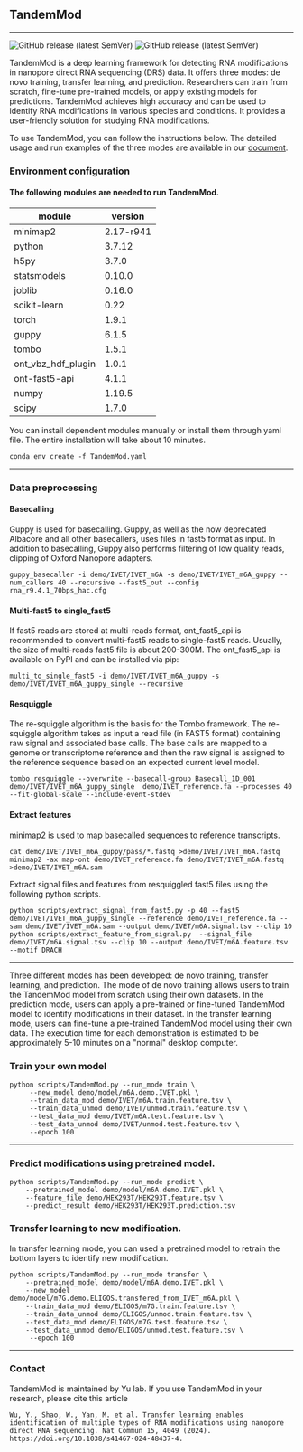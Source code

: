 ## TandemMod
---
![GitHub release (latest SemVer)](https://img.shields.io/badge/Version-v1.1.0-yellowgreen) ![GitHub release (latest SemVer)](https://img.shields.io/badge/Language-python-yellowgreen)

TandemMod is a deep learning framework for detecting RNA modifications in nanopore direct RNA sequencing (DRS) data. It offers three modes: de novo training, transfer learning, and prediction. Researchers can train from scratch, fine-tune pre-trained models, or apply existing models for predictions. TandemMod achieves high accuracy and can be used to identify RNA modifications in various species and conditions. It provides a user-friendly solution for studying RNA modifications.

To use TandemMod, you can follow the instructions below. The detailed usage and run examples of the three modes are available in our [document](https://yulab2021.github.io/TandemMod_document).

### Environment configuration
#### The following modules are needed to run TandemMod. 

module | version
---|---
minimap2 | 2.17-r941
python                               |3.7.12
h5py                               |3.7.0
statsmodels                        |0.10.0
joblib                        |0.16.0
scikit-learn              |0.22 
torch                     |1.9.1
guppy                     |6.1.5
tombo                     |1.5.1
ont_vbz_hdf_plugin        |1.0.1
ont-fast5-api             |4.1.1
numpy                     |1.19.5
scipy                     |1.7.0

You can install dependent modules manually or install them through yaml file. The entire installation will take about 10 minutes.
```
conda env create -f TandemMod.yaml
```
---
### Data preprocessing
#### Basecalling
Guppy is used for basecalling. Guppy, as well as the now deprecated Albacore and all other basecallers, uses files in fast5 format as input. In addition to basecalling, Guppy also performs filtering of low quality reads, clipping of Oxford Nanopore adapters.
```
guppy_basecaller -i demo/IVET/IVET_m6A -s demo/IVET/IVET_m6A_guppy --num_callers 40 --recursive --fast5_out --config rna_r9.4.1_70bps_hac.cfg
```
#### Multi-fast5 to single_fast5
If fast5 reads are stored at multi-reads format, ont_fast5_api is recommended to convert multi-fast5 reads to single-fast5 reads. Usually, the size of multi-reads fast5 file is about 200-300M. The ont_fast5_api is available on PyPI and can be installed via pip:
```
multi_to_single_fast5 -i demo/IVET/IVET_m6A_guppy -s demo/IVET/IVET_m6A_guppy_single --recursive
```
#### Resquiggle
The re-squiggle algorithm is the basis for the Tombo framework. The re-squiggle algorithm takes as input a read file (in FAST5 format) containing raw signal and associated base calls. The base calls are mapped to a genome or transcriptome reference and then the raw signal is assigned to the reference sequence based on an expected current level model.
```
tombo resquiggle --overwrite --basecall-group Basecall_1D_001 demo/IVET/IVET_m6A_guppy_single  demo/IVET_reference.fa --processes 40 --fit-global-scale --include-event-stdev
```
#### Extract features
minimap2 is used to map basecalled sequences to reference transcripts.
```
cat demo/IVET/IVET_m6A_guppy/pass/*.fastq >demo/IVET/IVET_m6A.fastq
minimap2 -ax map-ont demo/IVET_reference.fa demo/IVET/IVET_m6A.fastq >demo/IVET/IVET_m6A.sam
```
Extract signal files and features from resquiggled fast5 files using the following python scripts.
```
python scripts/extract_signal_from_fast5.py -p 40 --fast5 demo/IVET/IVET_m6A_guppy_single --reference demo/IVET_reference.fa --sam demo/IVET/IVET_m6A.sam --output demo/IVET/m6A.signal.tsv --clip 10
python scripts/extract_feature_from_signal.py  --signal_file demo/IVET/m6A.signal.tsv --clip 10 --output demo/IVET/m6A.feature.tsv --motif DRACH
```

---
Three different modes has been developed: de novo training, transfer learning, and prediction. The mode of de novo training allows users to train the TandemMod model from scratch using their own datasets. In the prediction mode, users can apply a pre-trained or fine-tuned TandemMod model to identify modifications in their dataset. In the transfer learning mode, users can fine-tune a pre-trained TandemMod model using their own data. The execution time for each demonstration is estimated to be approximately 5-10 minutes on a "normal" desktop computer.
### Train your own model
```
python scripts/TandemMod.py --run_mode train \
     --new_model demo/model/m6A.demo.IVET.pkl \
     --train_data_mod demo/IVET/m6A.train.feature.tsv \
     --train_data_unmod demo/IVET/unmod.train.feature.tsv \
     --test_data_mod demo/IVET/m6A.test.feature.tsv \
     --test_data_unmod demo/IVET/unmod.test.feature.tsv \
     --epoch 100
```
---
### Predict modifications using pretrained model.
```
python scripts/TandemMod.py --run_mode predict \
    --pretrained_model demo/model/m6A.demo.IVET.pkl \
    --feature_file demo/HEK293T/HEK293T.feature.tsv \
    --predict_result demo/HEK293T/HEK293T.prediction.tsv
```

### Transfer learning to new modification.
In transfer learning mode, you can used a pretrained model to retrain the bottom layers to identify new modification.
```
python scripts/TandemMod.py --run_mode transfer \
    --pretrained_model demo/model/m6A.demo.IVET.pkl \
    --new_model demo/model/m7G.demo.ELIGOS.transfered_from_IVET_m6A.pkl \
    --train_data_mod demo/ELIGOS/m7G.train.feature.tsv \
    --train_data_unmod demo/ELIGOS/unmod.train.feature.tsv \
    --test_data_mod demo/ELIGOS/m7G.test.feature.tsv \
    --test_data_unmod demo/ELIGOS/unmod.test.feature.tsv \
     --epoch 100
```
---
### Contact
TandemMod is maintained by Yu lab.
If you use TandemMod in your research, please cite this article
```
Wu, Y., Shao, W., Yan, M. et al. Transfer learning enables identification of multiple types of RNA modifications using nanopore direct RNA sequencing. Nat Commun 15, 4049 (2024). https://doi.org/10.1038/s41467-024-48437-4.
```


